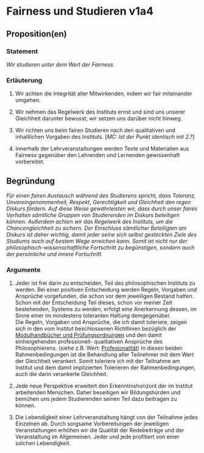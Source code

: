 <!---
   NAME - The NAME of this project is:
ethos

  FILE - The FILENAME of the current file is:
/v1a4.md

  CREATION - This project was CREATED on:
2017-01-28-16:15:00 UTC

  MODIFICATION - This project was last MODIFIED on:
2017-01-28-16:15:00 UTC

  VERSION - The current VERSION of this project is:
<git-commit-hash>-2017-01-28-16:15:00 UTC

  CREATOR(S) - This project was CREATED by:
Michael Czechowski, Martin Maga

  CONTACT - You can CONTACT the creator(s) or developer(s) of this project at:
E-Mail: mail@martinmaga.de

  COPYRIGHT - The COPYRIGHT holder of this project is:
COPYRIGHT (c) 2016 Martin Maga

  LICENSE - This project is LICENSED under the following license:
Martin Maga 2016 CC BY-SA 4.0 https://creativecommons.org

  SUBFILE – This is a SUBFILE! For more INFORMATION on this project go to:
/README.md
--->

# Fairness und Studieren v1a4
## Proposition(en)

### Statement
*Wir studieren unter dem Wert der Fairness*

### Erläuterung

1. Wir achten die Integrität aller Mitwirkenden, indem wir fair miteinander umgehen.

2. Wir nehmen das Regelwerk des Instituts ernst und sind uns unserer Gleichheit darunter bewusst; wir setzen uns darüber nicht hinweg.

3. Wir richten uns beim fairen Studieren nach den qualitativen und inhaltlichen Vorgaben des Instituts. [*MC: Ist der Punkt identisch mit 2.?*]

4. Innerhalb der Lehrveranstaltungen werden Texte und Materialien aus Fairness gegenüber den Lehrenden und Lernenden gewissenhaft vorbereitet.

## Begründung

*Für einen fairen Austausch während des Studierens spricht, dass Toleranz, Unvoreingenommenheit, Respekt, Gerechtigkeit und Gleichheit den regen Diskurs fördern. Auf diese Weise gewährleisten wir, dass durch unser faires Verhalten sämtliche Gruppen von Studierenden im Diskurs beteiligen können. Außerdem achten wir das Regelwerk des Instituts, um die Chancengleichheit zu sichern. Der Einschluss sämtlicher Beteiligten am Diskurs ist daher wichtig, damit jeder seine sich selbst gesteckten Ziele des Studiums auch auf bestem Wege erreichen kann. Somit ist nicht nur der philosophisch-wissenschaftliche Fortschritt zu begünstigen, sondern auch der persönliche und innere Fortschritt.*

### Argumente

1. Jeder ist frei darin zu entscheiden, Teil des philosophischen Instituts zu werden. Bei einer positiven Entscheidung werden Regeln, Vorgaben und Ansprüche vorgefunden, die schon vor dem jeweiligen Bestand hatten. Schon mit der Entscheidung Teil dieses, schon vor meiner Zeit bestehenden, Systems zu werden, erfolgt eine Anerkennung dessen, im Sinne einer im mindestens toleranten Haltung demgegenüber.   
Die Regeln, Vorgaben und Ansprüche, die ich damit toleriere, zeigen sich in den vom Institut beschlossenen Richtlinien bezüglich der [Modulhandbücher und Prüfungsordnungen](http://www.uni-stuttgart.de/bologna/modulhandbuecher/index.html) und den damit einhergehenden professionell- qualitativen Ansprüche des Philosophierens. (siehe z.B. Wert: [Profesionalität](../contents/values/v5_professionality.md))
In diesen beiden Rahmenbedingungen ist die Behandlung aller Teilnehmer mit dem Wert der Gleichheit verankert. Somit toleriere ich mit der Teilnahme am Institut und dem damit implizierten Tolerieren der Rahmenbedingungen, auch die darin verankerte Gleichheit.

2. Jede neue Perspektive erweitert den Erkenntnishorizont der im Institut arbeitenden Menschen. Daher beseitigen wir Bildungshürden und bemühen uns jedem Studierenden seinen Teil dazu beitragen zu können.

3. Die Lebendigkeit einer Lehrveranstaltung hängt von der Teilnahme jedes Einzelnen ab. Durch sorgsame Vorbereitungen der jeweiligen Veranstaltungen erhöhen wir die Qualität der Redebeiträge und der Veranstaltung im Allgemeinen. Jeder und jede profitiert von einer solchen Lebendigkeit.
